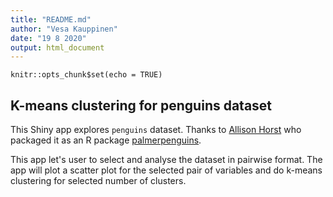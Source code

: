 ```yaml
---
title: "README.md"
author: "Vesa Kauppinen"
date: "19 8 2020"
output: html_document
---
```


```{r setup, include=FALSE}
knitr::opts_chunk$set(echo = TRUE)
```

## K-means clustering for penguins dataset

This Shiny app explores ```penguins``` dataset. Thanks to [Allison Horst](https://twitter.com/allison_horst) who packaged it as an R package [palmerpenguins](https://github.com/allisonhorst/palmerpenguins).

This app let's user to select and analyse the dataset in pairwise format. The app will plot a scatter plot for the selected pair of variables and do k-means clustering for selected number of clusters.


